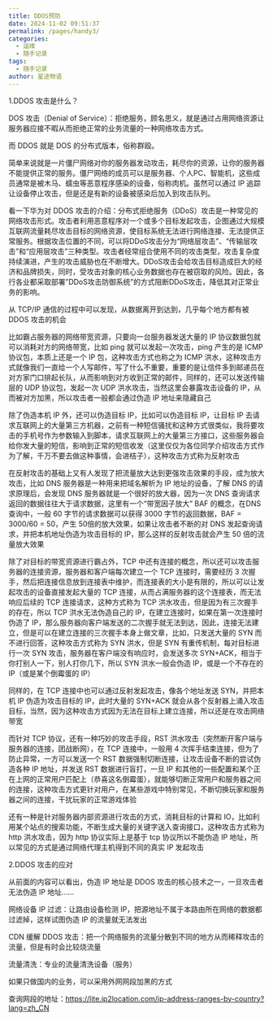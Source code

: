 ```yaml
---
title: DDOS预防
date: 2024-11-02 09:51:37
permalink: /pages/handy3/
categories:
  - 运维
  - 随手记录
tags:
  - 随手记录
author: 星途物语
---
```

1.DDOS 攻击是什么？

DOS 攻击（Denial of Service）：拒绝服务，顾名思义，就是通过占用网络资源让服务器应接不暇从而拒绝正常的业务流量的一种网络攻击方式。

而 DDOS 就是 DOS 的分布式版本，俗称群殴。

简单来说就是一片僵尸网络对你的服务器发动攻击，耗尽你的资源，让你的服务器不能提供正常的服务。僵尸网络的成员可以是服务器、个人PC、智能机，这些成员通常是被木马、蠕虫等恶意程序感染的设备，俗称肉机。虽然可以通过 IP 追踪让设备停止攻击，但是还是有新的设备被感染后加入到攻击队列。

看一下华为对 DDOS 攻击的介绍：分布式拒绝服务（DDoS）攻击是一种常见的网络攻击形式。攻击者利用恶意程序对一个或多个目标发起攻击，企图通过大规模互联网流量耗尽攻击目标的网络资源，使目标系统无法进行网络连接、无法提供正常服务。根据攻击位置的不同，可以将DDoS攻击分为“网络层攻击”、“传输层攻击”和“应用层攻击”三种类型。攻击者经常组合使用不同的攻击类型，攻击复杂度持续演进，产生的攻击威胁也在不断增大。DDoS攻击会给攻击目标造成巨大的经济和品牌损失，同时，受攻击对象的核心业务数据也存在被窃取的风险。因此，各行各业都采取部署”DDoS攻击防御系统”的方式阻断DDoS攻击，降低其对正常业务的影响。

从 TCP/IP 通信的过程中可以发现，从数据离开到达到，几乎每个地方都有被 DDOS 攻击的机会

比如霸占服务器的网络带宽资源，只要向一台服务器发送大量的 IP 协议数据包就可以消耗对方的网络带宽，比如 ping 就可以发起一次攻击，ping 产生的是 ICMP 协议包，本质上还是一个 IP 包，这种攻击方式也称之为 ICMP 洪水，这种攻击方式就像我们一直给一个人写邮件，写了什么不重要，重要的是让信件多到邮递员在对方家门口排起长队，从而影响到对方收到正常的邮件，同样的，还可以发送传输层的 UDP 协议包，发起一次 UDP 洪水攻击，当然这里会暴露攻击设备的 IP，从而被对方加黑，所以攻击者一般都会通过伪造 IP 地址来隐藏自己

除了伪造本机 IP 外，还可以伪造目标 IP，比如可以伪造目标 IP，让目标 IP 去请求互联网上的大量第三方机器，之前有一种短信骚扰和这种方式很类似，我将要攻击的手机号作为参数输入到脚本，请求互联网上的大量第三方接口，这些服务器会给你发大量的短信，影响到正常的短信收发（这里仅仅为各位同学介绍攻击方式作为了解，千万不要去做这种事情，会进桔子），这种攻击方式称为反射攻击

在反射攻击的基础上又有人发现了把流量放大达到更强攻击效果的手段，成为放大攻击，比如 DNS 服务器是一种用来把域名解析为 IP 地址的设备，了解 DNS 的请求原理后，会发现 DNS 服务器就是一个很好的放大器，因为一次 DNS 查询请求返回的数据往往大于请求数据，这里有一个“带宽因子放大” BAF 的概念，在DNS 查询中，一般 60 字节的请求数据可以获得 3000 字节的返回数据，BAF = 3000/60 = 50，产生 50倍的放大效果，如果让攻击者不断的对 DNS 发起查询请求，并把本机地址伪造为攻击目标的 IP，那么这样的反射攻击就会产生 50 倍的流量放大效果

除了对目标的带宽资源进行霸占外，TCP 中还有连接的概念，所以还可以攻击服务器的连接资源，服务器和客户端每次建立一个 TCP 连接时，需要经历 3 次握手，然后把连接信息放到连接表中维护，而连接表的大小是有限的，所以可以让发起攻击的设备直接发起大量的 TCP 连接，从而占满服务器的这个连接表，而无法响应后续的 TCP 连接请求，这种方式称为 TCP 洪水攻击，但是因为有三次握手的存在，所以 TCP 洪水无法伪造自己的 IP，在建立连接时，如果在第一次连接时伪造了 IP，那么服务器向客户端发送的二次握手就无法到达，因此，连接无法建立，但是可以在建立连接的三次握手本身上做文章，比如，只发送大量的 SYN 而不进行回答，这种攻击方式称为 SYN 洪水，但是 SYN 有重传机制，每对目标进行一次 SYN 攻击，服务器在客户端没有响应时，会发送多次 SYN+ACK，相当于你打别人一下，别人打你几下，所以 SYN 洪水一般会伪造 IP，或是一个不存在的 IP（或是某个倒霉蛋的 IP）

同样的，在 TCP 连接中也可以通过反射发起攻击，像各个地址发送 SYN，并把本机 IP 伪造为攻击目标的 IP，此时大量的 SYN+ACK 就会从各个反射器上涌入攻击目标，当然，因为这种攻击方式因为无法在目标上建立连接，所以还是在攻击网络带宽

而针对 TCP 协议，还有一种巧妙的攻击手段，RST 洪水攻击（突然断开客户端与服务器的连接，团战断网），在 TCP 连接中，一般用 4 次挥手结束连接，但为了防止异常，一方可以发送一个 RST 数据强制切断连接，让攻击设备不断的尝试伪造各种 IP 地址，并发送 RST 数据进行盲打，一旦 IP 和其他的一些配置和某个正在上网的正常用户匹配上（恭喜这名倒霉蛋），就能够切断正常用户和服务器之间的连接，这种攻击方式更针对用户，在某些游戏中特别常见，不断切换玩家和服务器之间的连接，干扰玩家的正常游戏体验

还有一种是针对服务器内部资源进行攻击的方式，消耗目标的计算和 IO，比如利用某个站点的搜索功能，不断生成大量的关键字送入查询接口，这种攻击方式称为 http 洪水攻击，因为 http 协议实际上是基于 tcp 协议所以不能伪造 IP 地址，所以常见的方式是通过网络代理主机得到不同的真实 IP 发起攻击

2.DDOS 攻击的应对

从前面的内容可以看出，伪造 IP 地址是 DDOS 攻击的核心技术之一，一旦攻击者无法伪造 IP 地址......

网络设备 IP 过滤：让路由设备检测 IP，把源地址不属于本路由所在网络的数据都过滤掉，这样试图伪造 IP 的流量就无法发出

CDN 缓解 DDOS 攻击：把一个网络服务的流量分散到不同的地方从而稀释攻击的流量，但是有时会比较烧流量

流量清洗：专业的流量清洗设备（服务）

如果只做国内的业务，可以采用外网网段加黑的方式

查询网段的地址：https://lite.ip2location.com/ip-address-ranges-by-country?lang=zh_CN